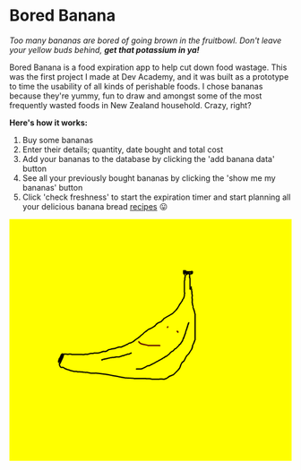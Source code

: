 
# Bored Banana
*Too many bananas are bored of going brown in the fruitbowl. Don't leave your yellow buds behind,* **_get that potassium in ya!_**

Bored Banana is a food expiration app to help cut down food wastage.
This was the first project I made at Dev Academy, and it was built as a prototype to time the usability of all kinds of perishable foods. I chose bananas because they're yummy, fun to draw and amongst some of the most frequently wasted foods in New Zealand household. Crazy, right?

**Here's how it works:**

1. Buy some bananas
2. Enter their details; quantity, date bought and total cost
3. Add your bananas to the database by clicking the 'add banana data' button
4. See all your previously bought bananas by clicking the 'show me my bananas' button
5. Click 'check freshness' to start the expiration timer and start planning all your delicious banana bread [recipes](http://food52.com/recipes/banana-bread?recipe_landing_term=banana-bread) :stuck_out_tongue:

![alt text](./views/boredbanana2.png)
